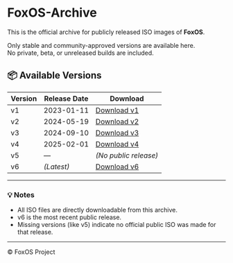 # FoxOS-Archive

This is the official archive for publicly released ISO images of **FoxOS**.

Only stable and community-approved versions are available here.  
No private, beta, or unreleased builds are included.

## 📦 Available Versions

| Version | Release Date  | Download |
|---------|---------------|----------|
| v1      | 2023-01-11     | [Download v1](./v1.iso) |
| v2      | 2024-05-19     | [Download v2](./v2.iso) |
| v3      | 2024-09-10     | [Download v3](./v3.iso) |
| v4      | 2025-02-01     | [Download v4](./v4.iso) |
| v5      | —             | *(No public release)* |
| v6      | *(Latest)*     | [Download v6](./v6.iso) |

---

### 💡 Notes
- All ISO files are directly downloadable from this archive.
- v6 is the most recent public release.
- Missing versions (like v5) indicate no official public ISO was made for that release.

---
© FoxOS Project
